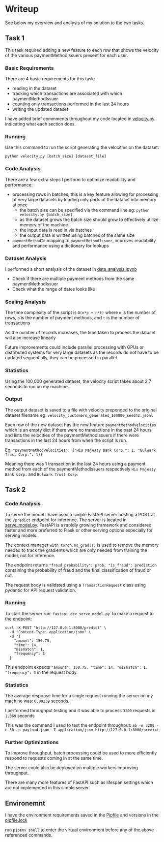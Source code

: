 # Writeup
See below my overview and analysis of my solution to the two tasks. 

## Task 1
This task required adding a new feature to each row that shows the velocity of the various paymentMethodIssuers present for each user.

### Basic Requirements
There are 4 basic requirements for this task:
- reading in the dataset
- tracking which transactions are associated with which paymentMethodIssuer
- counting only transactions performed in the last 24 hours
- writing the updated dataset

I have added brief commments throughout my code located in [velocity.py](velocity.py) indicating what each section does.

### Running
Use this command to run the script generating the velocities on the dataset:

`python velocity.py [batch_size] [dataset_file]`

### Code Analysis

There are a few extra steps I perform to optimize readability and performance:
- processing rows in batches, this is a key feature allowing for processing of very large datasets by loading only parts of the dataset into memory at once
    - the batch size can be specified via the command line eg: `python velocity.py {batch_size}`
    - as the dataset grows the batch size should grow to effectively utilize memory of the machine
    - the input data is read in via batches
    - the output data is written using batches of the same size
- `paymentMethodId` mapping to `paymentMethodIssuer`, improves readability and performance using a dictionary for lookups

### Dataset Analysis
I performed a short analysis of the dataset in [data_analysis.ipynb](data_analysis.ipynb)
- Check if there are multiple payment methods from the same paymentMethodIssuer
- Check what the range of dates looks like

### Scaling Analysis
The time complexity of the script is `O(n*p + n*t)` where `n` is the number of rows, `p` is the number of payment methods, and `t` is the number of transactions

As the number of records increases, the time taken to process the dataset will also increase linearly

Future improvements could include parallel processing with GPUs or distributed systems for very large datasets as the records do not have to be updated sequentially, they can be processed in parallel.

### Statistics
Using the 100,000 generated dataset, the velocity script takes about 2.7 seconds to run on my machine.

### Output

The output dataset is saved to a file with velocity prepended to the original dataset filename eg: `velocity_customers_generated_100000_seed42.jsonl`

Each row of the new dataset has the new feature `paymentMethodVelocities` which is an empty dict if there were no transactions in the past 24 hours and lists the velocities of the paymentMethodIssuers if there were transactions in the last 24 hours from when the script is run.

Eg:
`"paymentMethodVelocities": {"His Majesty Bank Corp.": 1, "Bulwark Trust Corp.": 1}}`

Meaning there was 1 transaction in the last 24 hours using a payment method from each of the paymentMethodIssuers respectively `His Majesty Bank Corp.` and `Bulwark Trust Corp.`

## Task 2

### Code Analysis

To serve the model I have used a simple FastAPI server hosting a POST at the `/predict` endpoint for inference. The server is located in [serve_model.py](serve_model.py). FastAPI is a rapidly growing framework and considered faster and more preferred to Flask or other serving options especially for serving models.

The context manager `with torch.no_grad():` is used to remove the memory needed to track the gradients which are only needed from training the model, not for inference. 

The endpoint returns `"fraud_probability": prob, "is_fraud": prediction` containing the probability of fraud and the final classification of fraud or not.

The request body is validated using a `TransactionRequest` class using pydantic for API request validation.

### Running

To start the server run: `fastapi dev serve_model.py`
To make a request to the endpoint: 
```
curl -X POST "http://127.0.0.1:8000/predict" \
  -H "Content-Type: application/json" \
  -d '{
    "amount": 150.75,
    "time": 14, 
    "mismatch": 1,
    "frequency": 3
  }'
```

This endpoint expects `"amount": 150.75,
    "time": 14,
    "mismatch": 1,
    "frequency": 3` in the request body.


### Statistics

The average response time for a single request running the server on my machine was: `0.00239` seconds.

I performed throughput testing and it was able to process `3200` requests in `1.069` seconds

This was the command I used to test the endpoint throughput:
`ab -n 3200 -c 50 -p payload.json -T application/json http://127.0.0.1:8000/predict`

### Further Optimizations
To improve throughput, batch processing could be used to more efficiently respond to requests coming in at the same time.

The server could also be deployed on multiple workers improving throughput.

There are many more features of FastAPI such as lifespan settings which are not implemented in this simple server.

## Environemnt
I have the environment requirements saved in the [Pipfile](Pipfile) and versions in the [pipfile.lock](pipfile.lock)

run `pipenv shell` to enter the virtual environment before any of the above referenced commands.